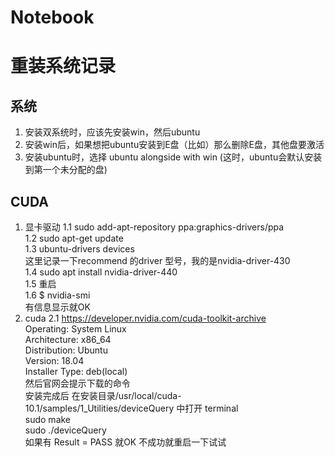 # Notebook
# 
# 重装系统记录
## 系统
1. 安装双系统时，应该先安装win，然后ubuntu
2. 安装win后，如果想把ubuntu安装到E盘（比如）那么删除E盘，其他盘要激活
3. 安装ubuntu时，选择 ubuntu alongside with win (这时，ubuntu会默认安装到第一个未分配的盘)

## CUDA
1. 显卡驱动
   1.1 sudo add-apt-repository ppa:graphics-drivers/ppa  
   1.2 sudo apt-get update  
   1.3 ubuntu-drivers devices  
       这里记录一下recommend 的driver 型号，我的是nvidia-driver-430  
   1.4 sudo apt install nvidia-driver-440  
   1.5 重启  
   1.6 $ nvidia-smi  
       有信息显示就OK  
2. cuda
   2.1 https://developer.nvidia.com/cuda-toolkit-archive  
       Operating: System Linux  
       Architecture: x86_64  
       Distribution: Ubuntu  
       Version: 18.04  
       Installer Type: deb(local)  
       然后官网会提示下载的命令  
       安装完成后 在安装目录/usr/local/cuda-10.1/samples/1_Utilities/deviceQuery 中打开 terminal  
       sudo make  
       sudo ./deviceQuery  
       如果有 Result = PASS 就OK 不成功就重启一下试试  
